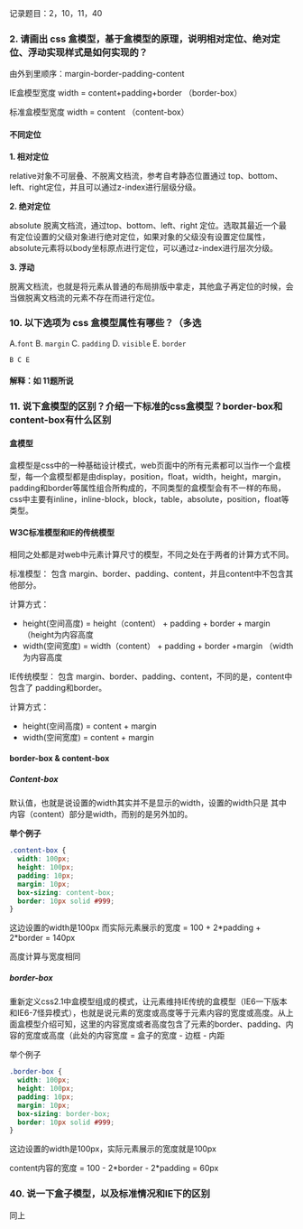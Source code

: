 记录题目：2，10，11，40



### 2. 请画出 css 盒模型，基于盒模型的原理，说明相对定位、绝对定位、浮动实现样式是如何实现的？

由外到里顺序：margin-border-padding-content

IE盒模型宽度 width = content+padding+border （border-box）

标准盒模型宽度 width = content （content-box）

#### 不同定位

**1. 相对定位**

relative对象不可层叠、不脱离文档流，参考自考静态位置通过 top、bottom、left、right定位，并且可以通过z-index进行层级分级。

**2. 绝对定位**

absolute 脱离文档流，通过top、bottom、left、right 定位。选取其最近一个最有定位设置的父级对象进行绝对定位，如果对象的父级没有设置定位属性，absolute元素将以body坐标原点进行定位，可以通过z-index进行层次分级。

**3. 浮动**

脱离文档流，也就是将元素从普通的布局排版中拿走，其他盒子再定位的时候，会当做脱离文档流的元素不存在而进行定位。





### 10. 以下选项为 css 盒模型属性有哪些？（多选

A.`font` B. `margin` C. `padding` D. `visible` E. `border`

`B C E`

#### 解释：如 11题所说



### 11. 说下盒模型的区别？介绍一下标准的css盒模型？border-box和content-box有什么区别

#### 盒模型

盒模型是css中的一种基础设计模式，web页面中的所有元素都可以当作一个盒模型，每一个盒模型都是由display，position，float，width，height，margin，padding和border等属性组合所构成的，不同类型的盒模型会有不一样的布局，css中主要有inline，inline-block，block，table，absolute，position，float等类型。



#### W3C标准模型和IE的传统模型

相同之处都是对web中元素计算尺寸的模型，不同之处在于两者的计算方式不同。

标准模型： 包含 margin、border、padding、content，并且content中不包含其他部分。

计算方式： 

- height(空间高度) = height（content） + padding + border + margin （height为内容高度
- width(空间宽度) = width（content） + padding + border +margin  （width为内容高度



IE传统模型： 包含 margin、border、padding、content，不同的是，content中包含了 padding和border。

计算方式：

- height(空间高度) = content + margin
- width(空间宽度) = content + margin



#### border-box & content-box

##### Content-box 

默认值，也就是说设置的width其实并不是显示的width，设置的width只是 其中内容（content）部分是width，而别的是另外加的。

**举个例子**

```css
.content-box {
  width: 100px;
  height: 100px;
  padding: 10px;
  margin: 10px;
  box-sizing: content-box;
  border: 10px solid #999;
}
```

这边设置的width是100px 而实际元素展示的宽度 = 100 + 2\*padding + 2\*border = 140px

高度计算与宽度相同



##### border-box

重新定义css2.1中盒模型组成的模式，让元素维持IE传统的盒模型（IE6一下版本和IE6-7怪异模式），也就是说元素的宽度或高度等于元素内容的宽度或高度。从上面盒模型介绍可知，这里的内容宽度或者高度包含了元素的border、padding、内容的宽度或高度（此处的内容宽度 = 盒子的宽度 - 边框 - 内距

举个例子

```css
.border-box {
  width: 100px;
  height: 100px;
  padding: 10px;
  margin: 10px;
  box-sizing: border-box;
  border: 10px solid #999;
}
```

这边设置的width是100px，实际元素展示的宽度就是100px 

content内容的宽度 = 100 - 2\*border - 2\*padding = 60px 



### 40. 说一下盒子模型，以及标准情况和IE下的区别

同上